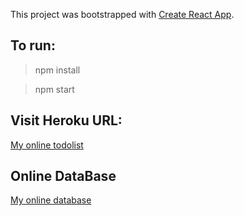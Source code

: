 This project was bootstrapped with [Create React App](https://github.com/facebookincubator/create-react-app).

## To run: 
> npm install

> npm start

## Visit Heroku URL:
[My online todolist](https://todolist-yndong.herokuapp.com/todolist-yndong)

## Online DataBase
[My online database](https://leancloud.cn/dashboard/applist.html#/apps)
